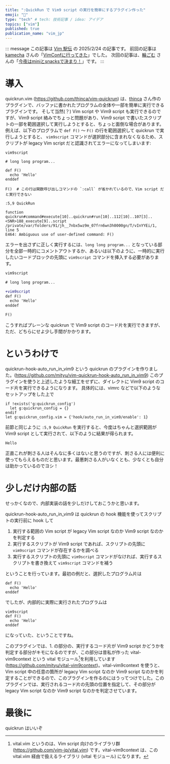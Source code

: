 ```yaml
---
title: ":QuickRun で Vim9 script の実行を簡単にするプラグイン作った"
emoji: "👏"
type: "tech" # tech: 技術記事 / idea: アイデア
topics: ["vim"]
published: true
publication_name: "vim_jp"
---
```


::: message
この記事は [Vim 駅伝](https://vim-jp.org/ekiden/) の 2025/2/24 の記事です。
前回の記事は [kamecha](https://zenn.dev/kamecha) さんの「[VimConfに行ってきた](https://trap.jp/post/2406/)」でした。
次回の記事は、[輪ごむ](https://zenn.dev/wagomu) さんの「[今夜はminiとsnacksで決まり！](https://wagomu.me/blog/2025-02-26-vim-ekiden)」です。
:::

# 導入

quickrun.vim (https://github.com/thinca/vim-quickrun) は、[thinca](https://zenn.dev/thinca) さん作のプラグインで、バッファに書かれたプログラムの全体や一部を簡単に実行できるプラグインです。
そして当然(？) Vim script や Vim9 script も実行できるのですが、Vim9 script 絡みでちょっと問題があり、Vim9 script で書いたスクリプトの一部を範囲選択して実行しようとすると、ちょっと面倒な場合があります。
例えば、以下のプログラムで `def F()` 〜 `F()` の行を範囲選択して quickrun で実行しようとすると、
`vim9script` コマンドが選択部分に含まれなくなるため、スクリプトが legacy Vim script だと認識されてエラーになってしまいます:

```vim
vim9script

# long long program...

def F()
  echo 'Hello'
enddef

F()  # この行は関数呼び出しコマンドの `:call` が省かれているので、Vim script だと実行できない
```

`:5,9 QuickRun`

```
function quickrun#command#execute[10]..quickrun#run[10]..112[10]..107[3]..<SNR>188_execute[9]..script /private/var/folders/91/jh__7nbx5wz9m_07frn6wn3h0000gn/T/vInYYEi/1, line 5
E464: Ambiguous use of user-defined command: F()
```

エラーを出さずに正しく実行するには、`long long program...` となっている部分を全部一時的にコメントアウトするか、あるいは以下のように、一時的に実行したいコードブロックの先頭に `vim9script` コマンドを挿入する必要があります。

```diff
vim9script

# long long program...

+vim9script
def F()
  echo 'Hello'
enddef

F()
```

こうすればプレーンな quickrun で Vim9 script のコード片を実行できますが、ただ、どちらにせよ少し手間がかかります。

# というわけで

quickrun-hook-auto_run_in_vim9 という quickrun のプラグインを作りました。(https://github.com/mityu/vim-quickrun-hook-auto_run_in_vim9)
このプラグインを使うと上述したような細工をせずに、ダイレクトに Vim9 script のコード片を実行できるようになります。
具体的には、vimrc などで以下のようなセットアップをした上で

```vim:vimrc
if !exists('g:quickrun_config')
  let g:quickrun_config = {}
endif
let g:quickrun_config.vim = {'hook/auto_run_in_vim9/enable': 1}
```

前節と同じように `:5,9 QuickRun` を実行すると、今度はちゃんと選択範囲が Vim9 script として実行されて、以下のように結果が得られます。

```
Hello
```

正直これが刺さる人はそんなに多くはないと思うのですが、刺さる人には便利に使ってもらえるものだと思います。最悪刺さる人がいなくとも、少なくとも自分は助かっているのでヨシ！

# 少しだけ内部の話

せっかくなので、内部実装の話を少しだけしておこうかと思います。

quickrun-hook-auto_run_in_vim9 は quickrun の hook 機能を使ってスクリプトの実行前に hook して

1. 実行する範囲の Vim script が legacy Vim script なのか Vim9 script なのかを判定する
1. 実行するスクリプトが Vim9 script であれば、スクリプトの先頭に `vim9script` コマンドが存在するかを調べる
1. 実行するスクリプトの先頭に `vim9script` コマンドがなければ、実行するスクリプトを書き換えて `vim9script` コマンドを補う

ということを行っています。最初の例だと、選択したプログラム片は

```vim
def F()
  echo 'Hello'
enddef
```

でしたが、内部的に実際に実行されたプログラムは

```vim
vim9script
def F()
  echo 'Hello'
enddef
```

になっていた、ということですね。

このプラグインでは、1. の部分の、実行するコード片が Vim9 script かどうかを判定する部分がキモになるのですが、この部分は昔私が作った vital-vim9context という vital モジュール[^vital.vim]を利用しています (https://github.com/mityu/vital-vim9context)。vital-vim9context を使うと、Vim script 中の任意の箇所が legacy Vim script なのか Vim9 script なのかを判定することができるので、このプラグインを作るのにはうってつけでした。このプラグインでは、実行されるコード片の先頭の位置を指定して、その部分が legacy Vim script なのか Vim9 script なのかを判定させています。

[^vital.vim]: vital.vim というのは、Vim script 向けのライブラリ群 (https://github.com/vim-jp/vital.vim) です。vital-vim9context は、この vital.vim 経由で扱えるライブラリ (vital モジュール) になります。

# 最後に

quickrun はいいぞ
